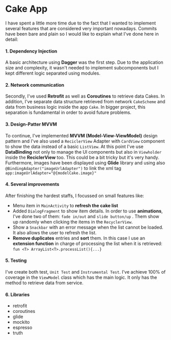 # Cake App

I have spent a little more time due to the fact that I wanted to implement several features that are considered very important nowadays. Commits have been bare and plain so I would like to explain what I've done here in detail:

#### 1. Dependency Injection

A basic architecture using **Dagger** was the first step. Due to the application size and complexity, it wasn't needed to implement subcomponents but I kept different logic separated using modules.

#### 2. Network communication

Secondly, I've used **Retrofit** as well as **Coroutines** to retrieve data Cakes. In addition, I've separate data structure retrieved from network `CakeScheme` and data from business logic inside the app `Cake`. In bigger project, this separation is fundamental in order to avoid future problems.

#### 3. Design-Patter MVVM

To continue, I've implemented **MVVM (Model-View-ViewModel)** design pattern and I've also used a `ReciclerView` Adapter with `CardView` component to show the data instead of a basic `ListView`.
At this point I've use **DataBinding** not only to manage the UI components but also in `Viewholder` inside the **ReciclerView** too. This could be a bit tricky but it's very handy.
Furthermore, images have been displayed using **Glide** library and using also `@BindingAdapter("imageUrlAdapter")` to link the xml tag `app:imageUrlAdapter="@{modelCake.image}"`

#### 4. Several improvements

After finishing the hardest staffs, I focussed on small features like:

- Menu item in `MainActivity` to **refresh the cake list**
- Added `DialogFragment` to show item details. In order to use **animations**, I've done two of them: `fade in/out`  and `slide button/up` . Them show up randomly when clicking the items in the `RecyclerView`.
- Show a `Snackbar` with an error message when the list cannot be loaded. It also allows the user to refresh the list.
- **Remove duplicates** entries and **sort** them. In this case I use an **extension function** in charge of processing the list when it is retrieved: `fun <T> ArrayList<T>.processList(){...}` 

#### 5. Testing

I've create both test, `Unit Test` and `Instrumental Test`. I've achieve 100% of coverage in the `ViewModel` class which has the main logic. It only has the method to retrieve data from service.

#### 6. Libraries

- retrofit 
- coroutines 
- glide 
- mockito 
- espresso
- truth
